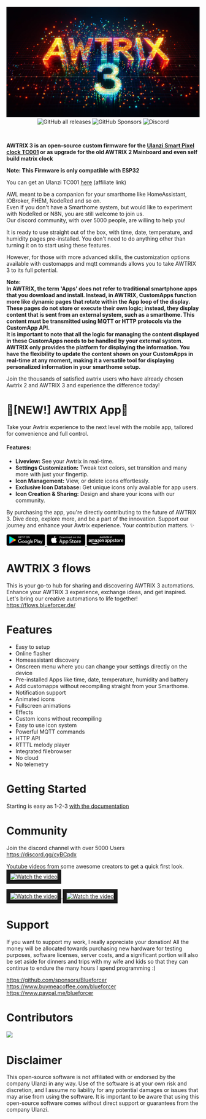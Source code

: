 <!-- markdownlint-configure-file {
  "MD013": {
    "code_blocks": false,
    "tables": false
  },
  "MD033": false,
  "MD041": false
} -->

<div align="center">
  
![Alt text](/cover.png?raw=true "logo")
<br>
![GitHub all releases](https://img.shields.io/github/downloads/blueforcer/awtrix3/total?style=flat-square)
![GitHub Sponsors](https://img.shields.io/github/sponsors/blueforcer?style=flat-square)
![Discord](https://img.shields.io/discord/546407049148366859?label=Discord&style=flat-square)
</div>  
<br>  
  
**AWTRIX 3 is an open‑source custom firmware for the [Ulanzi Smart Pixel clock TC001](https://www.ulanzi.com/products/ulanzi-pixel-smart-clock-2882?ref=28e02dxl) or as upgrade for the old AWTRIX 2 Mainboard and even self build matrix clock**

**Note: This Firmware is only compatible with ESP32**

You can get an Ulanzi TC001 [here](https://www.ulanzi.com/products/ulanzi-pixel-smart-clock-2882?ref=28e02dxl) (affiliate link)

AWL meant to be a companion for your smarthome like HomeAssistant, IOBroker, FHEM, NodeRed and so on.    
Even if you don't have a Smarthome system, but would like to experiment with NodeRed or N8N, you are still welcome to join us.  
Our discord community, with over 5000 people, are willing to help you!  

It is ready to use straight out of the box, with time, date, temperature, and humidity pages pre-installed. You don't need to do anything other than turning it on to start using these features.    

However, for those with more advanced skills, the customization options available with customapps and mqtt commands allows you to take AWTRIX 3 to its full potential.  

**Note:  
In AWTRIX, the term 'Apps' does not refer to traditional smartphone apps that you download and install. Instead, in AWTRIX, CustomApps function more like dynamic pages that rotate within the App loop of the display. These pages do not store or execute their own logic; instead, they display content that is sent from an external system, such as a smarthome.  This content must be transmitted using MQTT or HTTP protocols via the CustomApp API.    
It is important to note that all the logic for managing the content displayed in these CustomApps needs to be handled by your external system. AWTRIX only provides the platform for displaying the information. You have the flexibility to update the content shown on your CustomApps in real-time at any moment, making it a versatile tool for displaying personalized information in your smarthome setup.**

Join the thousands of satisfied awtrix users who have already chosen Awtrix 2 and AWTRIX 3 and experience the difference today! 


# 🌟[NEW!] AWTRIX App🌟
Take your Awtrix experience to the next level with the mobile app, tailored for convenience and full control.

#### **Features:**
- **Liveview:** See your Awtrix in real-time.
- **Settings Customization:** Tweak text colors, set transition and many more with just your fingertip.
- **Icon Management:** View, or delete icons effortlessly.
- **Exclusive Icon Database:** Get unique icons only available for app users.
- **Icon Creation & Sharing:** Design and share your icons with our community.

By purchasing the app, you're directly contributing to the future of AWTRIX 3. Dive deep, explore more, and be a part of the innovation.
Support our journey and enhance your Awtrix experience. Your contribution matters. ✨

<a href='https://play.google.com/store/apps/details?id=de.awtrix.light&pcampaignid=pcampaignidMKT-Other-global-all-co-prtnr-py-PartBadge-Mar2515-1'>
  <img style="width: 20%; height: auto;" alt='Get it on Google Play' src='playstore_button.png'/>
</a>
<a href='https://apps.apple.com/de/app/awtrix3/id6459478110'>
  <img style="width: 20%; height: auto;" alt='Get it on Google Play' src='appstore_button.png'/>
</a>
<a href='https://www.amazon.com/gp/product/B0CGQ4JZX4'>
  <img style="width: 20%; height: auto;" alt='Get it on Amazon' src='amazon.png'/>
</a>




# AWTRIX 3 flows  
This is your go-to hub for sharing and discovering AWTRIX 3 automations. Enhance your AWTRIX 3 experience, exchange ideas, and get inspired. Let's bring our creative automations to life together!  
https://flows.blueforcer.de/
  
# Features
- Easy to setup
- Online flasher
- Homeassistant discovery
- Onscreen menu where you can change your settings directly on the device
- Pre-installed Apps like time, date, temperature, humidity and battery
- Add customapps without recompiling straight from your Smarthome.
- Notification support
- Animated icons
- Fullscreen animations
- Effects
- Custom icons without recompiling
- Easy to use icon system
- Powerful MQTT commands
- HTTP API
- RTTTL melody player
- Integrated filebrowser
- No cloud 
- No telemetry

# Getting Started
Starting is easy as 1-2-3
[with the documentation](https://blueforcer.github.io/awtrix3/)
  
# Community 
Join the discord channel with over 5000 Users  
https://discord.gg/cyBCpdx  

Youtube videos from some awesome creators to get a quick first look.
<br>
<a href="http://www.youtube.com/watch?feature=player_embedded&v=N0NKPJzGHuA" target="_blank">
 <img src="http://img.youtube.com/vi/N0NKPJzGHuA/mqdefault.jpg" alt="Watch the video" height="180" border="10" />
</a>  
  
<a href="http://www.youtube.com/watch?feature=player_embedded&v=BWf04wWOLHE" target="_blank">
 <img src="http://img.youtube.com/vi/BWf04wWOLHE/mqdefault.jpg" alt="Watch the video" height="180" border="10" />
</a>  
  
<a href="http://www.youtube.com/watch?feature=player_embedded&v=Wr8fHErJI0o" target="_blank">
 <img src="http://img.youtube.com/vi/Wr8fHErJI0o/mqdefault.jpg" alt="Watch the video" height="180" border="10" />
</a>
  
# Support  
If you want to support my work, I really appreciate your donation!
All the money will be allocated towards purchasing new hardware for testing purposes, software licenses, server costs, and a significant portion will also be set aside for dinners and trips with my wife and kids so that they can continue to endure the many hours I spend programming :) 
  
https://github.com/sponsors/Blueforcer  
https://www.buymeacoffee.com/blueforcer  
https://www.paypal.me/blueforcer  
  
# Contributors 
<a href="https://github.com/Blueforcer/awtrix3/graphs/contributors">
  <img src="https://contrib.rocks/image?repo=Blueforcer/awtrix3" />
</a>

# Disclaimer
This open-source software is not affiliated with or endorsed by the company Ulanzi in any way. Use of the software is at your own risk and discretion, and I assume no liability for any potential damages or issues that may arise from using the software. It is important to be aware that using this open-source software comes without direct support or guarantees from the company Ulanzi.
